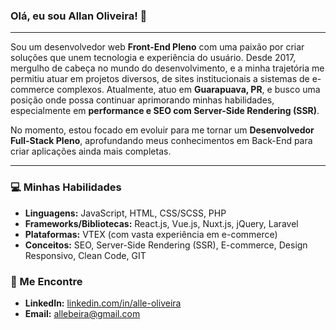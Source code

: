 ### Olá, eu sou Allan Oliveira! 👋

---

Sou um desenvolvedor web **Front-End Pleno** com uma paixão por criar soluções que unem tecnologia e experiência do usuário. Desde 2017, mergulho de cabeça no mundo do desenvolvimento, e a minha trajetória me permitiu atuar em projetos diversos, de sites institucionais a sistemas de e-commerce complexos. Atualmente, atuo em **Guarapuava, PR**, e busco uma posição onde possa continuar aprimorando minhas habilidades, especialmente em **performance e SEO com Server-Side Rendering (SSR)**.

No momento, estou focado em evoluir para me tornar um **Desenvolvedor Full-Stack Pleno**, aprofundando meus conhecimentos em Back-End para criar aplicações ainda mais completas.

---

### 💻 Minhas Habilidades

- **Linguagens:** JavaScript, HTML, CSS/SCSS, PHP
- **Frameworks/Bibliotecas:** React.js, Vue.js, Nuxt.js, jQuery, Laravel
- **Plataformas:** VTEX (com vasta experiência em e-commerce)
- **Conceitos:** SEO, Server-Side Rendering (SSR), E-commerce, Design Responsivo, Clean Code, GIT


### 🔗 Me Encontre

- **LinkedIn:** [linkedin.com/in/alle-oliveira](https://www.google.com/search?q=linkedin.com/in/alle-oliveira)
- **Email:** allebeira@gmail.com
